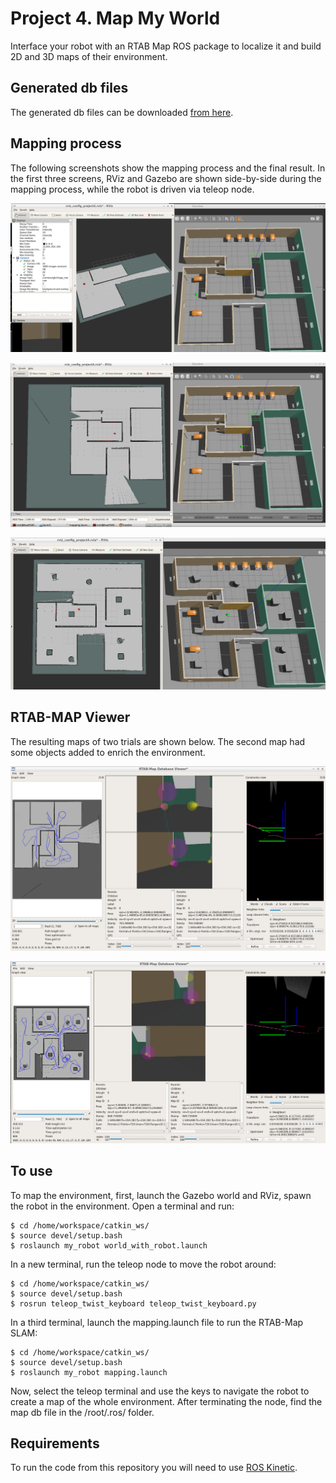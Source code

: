 # Project 4. Map My World
Interface your robot with an RTAB Map ROS package to localize it and build 2D and 3D maps of their environment. 

## Generated db files
The generated db files can be downloaded [from here](https://drive.google.com/drive/folders/13x1oxjpjZQpvl7NnLVNQHOJxgDwQUb9A?usp=sharing).

## Mapping process
The following screenshots show the mapping process and the final result. In the first three screens, RViz and Gazebo are shown side-by-side during the mapping process, while the robot is driven via teleop node.

![rviz_and_gazebo_1.png](screenshots/rviz_and_gazebo_1.png)

![rviz_and_gazebo_2.png](screenshots/viz_and_gazebo_2.png)

![rviz_and_gazebo_3.png](screenshots/viz_and_gazebo_3.png)

## RTAB-MAP Viewer
The resulting maps of two trials are shown below. The second map had some objects added to enrich the environment.

![RTAB-MAP Viewer_1](screenshots/RTAB-MAP%20Viewer_1.png)

![RTAB-MAP Viewer_2](screenshots/RTAB-MAP%20Viewer_2.png)


## To use
To map the environment, first, launch the Gazebo world and RViz, spawn the robot in the environment. Open a terminal and run:

```
$ cd /home/workspace/catkin_ws/
$ source devel/setup.bash
$ roslaunch my_robot world_with_robot.launch
```

In a new terminal, run the teleop node to move the robot around:
```
$ cd /home/workspace/catkin_ws/
$ source devel/setup.bash
$ rosrun teleop_twist_keyboard teleop_twist_keyboard.py
```

In a third terminal, launch the mapping.launch file to run the RTAB-Map SLAM:
```
$ cd /home/workspace/catkin_ws/
$ source devel/setup.bash
$ roslaunch my_robot mapping.launch
```

Now, select the teleop terminal and use the keys to navigate the robot to create a map of the whole environment. After terminating the node, find the map db file in the /root/.ros/ folder.

## Requirements
To run the code from this repository you will need to use [ROS Kinetic](http://wiki.ros.org/kinetic).
